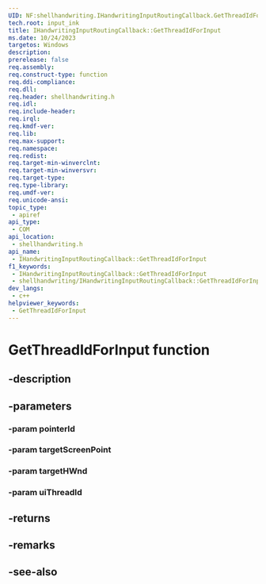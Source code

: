 ```yaml
---
UID: NF:shellhandwriting.IHandwritingInputRoutingCallback.GetThreadIdForInput
tech.root: input_ink
title: IHandwritingInputRoutingCallback::GetThreadIdForInput
ms.date: 10/24/2023
targetos: Windows
description: 
prerelease: false
req.assembly: 
req.construct-type: function
req.ddi-compliance: 
req.dll: 
req.header: shellhandwriting.h
req.idl: 
req.include-header: 
req.irql: 
req.kmdf-ver: 
req.lib: 
req.max-support: 
req.namespace: 
req.redist: 
req.target-min-winverclnt: 
req.target-min-winversvr: 
req.target-type: 
req.type-library: 
req.umdf-ver: 
req.unicode-ansi: 
topic_type:
 - apiref
api_type:
 - COM
api_location:
 - shellhandwriting.h
api_name:
 - IHandwritingInputRoutingCallback::GetThreadIdForInput
f1_keywords:
 - IHandwritingInputRoutingCallback::GetThreadIdForInput
 - shellhandwriting/IHandwritingInputRoutingCallback::GetThreadIdForInput
dev_langs:
 - c++
helpviewer_keywords:
 - GetThreadIdForInput
---
```


# GetThreadIdForInput function

## -description

## -parameters

### -param pointerId

### -param targetScreenPoint

### -param targetHWnd

### -param uiThreadId

## -returns

## -remarks

## -see-also

